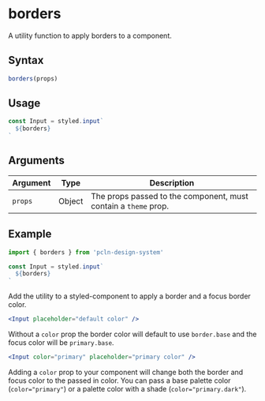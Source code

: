 # borders

A utility function to apply borders to a component.

## Syntax

```js
borders(props)
```

## Usage

```jsx
const Input = styled.input`
  ${borders}
`
```

## Arguments

| Argument | Type   | Description                                                     |
| -------- | ------ | --------------------------------------------------------------- |
| `props`  | Object | The props passed to the component, must contain a `theme` prop. |

## Example

```jsx
import { borders } from 'pcln-design-system'

const Input = styled.input`
  ${borders}
`
```

Add the utility to a styled-component to apply a border and a focus border color.

```.jsx
<Input placeholder="default color" />
```

Without a `color` prop the border color will default to use `border.base` and the focus color will be `primary.base`.

```.jsx
<Input color="primary" placeholder="primary color" />
```

Adding a `color` prop to your component will change both the border and focus color to the passed in color. You can pass a base palette color (`color="primary"`) or a palette color with a shade (`color="primary.dark"`).
